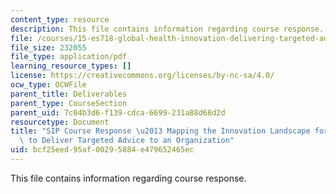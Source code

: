 ```yaml
---
content_type: resource
description: This file contains information regarding course response.
file: /courses/15-es718-global-health-innovation-delivering-targeted-advice-to-an-organization-in-the-field-spring-2015/bcf25eed95af00295884e479652465ec_MIT15_ES718S15_SangthSIP.pdf
file_size: 232055
file_type: application/pdf
learning_resource_types: []
license: https://creativecommons.org/licenses/by-nc-sa/4.0/
ocw_type: OCWFile
parent_title: Deliverables
parent_type: CourseSection
parent_uid: 7c04b3d6-f139-cdca-6699-231a88d68d2d
resourcetype: Document
title: "SIP Course Response \u2013 Mapping the Innovation Landscape for Global Health\
  \ to Deliver Targeted Advice to an Organization"
uid: bcf25eed-95af-0029-5884-e479652465ec
---
```

This file contains information regarding course response.